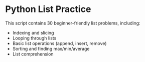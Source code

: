 # Python List Practice

This script contains 30 beginner-friendly list problems, including:
- Indexing and slicing
- Looping through lists
- Basic list operations (append, insert, remove)
- Sorting and finding max/min/average
- List comprehension

